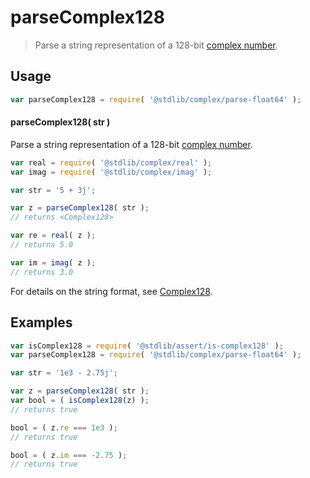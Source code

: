 <!--

@license Apache-2.0

Copyright (c) 2024 The Stdlib Authors.

Licensed under the Apache License, Version 2.0 (the "License");
you may not use this file except in compliance with the License.
You may obtain a copy of the License at

   http://www.apache.org/licenses/LICENSE-2.0

Unless required by applicable law or agreed to in writing, software
distributed under the License is distributed on an "AS IS" BASIS,
WITHOUT WARRANTIES OR CONDITIONS OF ANY KIND, either express or implied.
See the License for the specific language governing permissions and
limitations under the License.

-->

# parseComplex128

> Parse a string representation of a 128-bit [complex number][@stdlib/complex/float64].

<!-- Section to include introductory text. Make sure to keep an empty line after the intro `section` element and another before the `/section` close. -->

<section class="intro">

</section>

<!-- /.intro -->

<!-- Package usage documentation. -->

<section class="usage">

## Usage

```javascript
var parseComplex128 = require( '@stdlib/complex/parse-float64' );
```

#### parseComplex128( str )

Parse a string representation of a 128-bit [complex number][@stdlib/complex/float64].

```javascript
var real = require( '@stdlib/complex/real' );
var imag = require( '@stdlib/complex/imag' );

var str = '5 + 3j';

var z = parseComplex128( str );
// returns <Complex128>

var re = real( z );
// returns 5.0

var im = imag( z );
// returns 3.0
```

For details on the string format, see [Complex128][@stdlib/complex/float64].

</section>

<!-- /.usage -->

<!-- Package usage notes. Make sure to keep an empty line after the `section` element and another before the `/section` close. -->

<section class="notes">

</section>

<!-- /.notes -->

<!-- Package usage examples. -->

<section class="examples">

## Examples

<!-- eslint no-undef: "error" -->

```javascript
var isComplex128 = require( '@stdlib/assert/is-complex128' );
var parseComplex128 = require( '@stdlib/complex/parse-float64' );

var str = '1e3 - 2.75j';

var z = parseComplex128( str );
var bool = ( isComplex128(z) );
// returns true

bool = ( z.re === 1e3 );
// returns true

bool = ( z.im === -2.75 );
// returns true
```

</section>

<!-- /.examples -->

<!-- Section to include cited references. If references are included, add a horizontal rule *before* the section. Make sure to keep an empty line after the `section` element and another before the `/section` close. -->

<section class="references">

</section>

<!-- /.references -->

<!-- Section for related `stdlib` packages. Do not manually edit this section, as it is automatically populated. -->

<section class="related">

</section>

<!-- /.related -->

<!-- Section for all links. Make sure to keep an empty line after the `section` element and another before the `/section` close. -->

<section class="links">

[@stdlib/complex/float64]: https://github.com/stdlib-js/stdlib/tree/develop/lib/node_modules/%40stdlib/complex/float64

</section>

<!-- /.links -->
